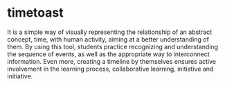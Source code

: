 # timetoast
It is a simple way of visually representing the relationship of an abstract concept, time, with human activity, aiming at a better understanding of them.
 By using this tool, students practice recognizing and understanding the sequence of events, as well as the appropriate way to interconnect information. Even more, creating a timeline by themselves ensures active involvement in the learning process, collaborative learning, initiative and initiative.
